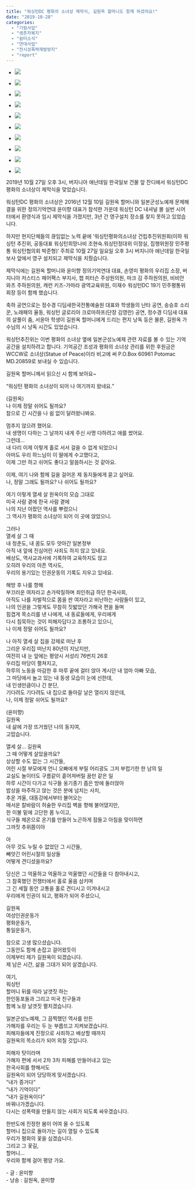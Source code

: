 ```yaml
---
title: "워싱턴DC 평화의 소녀상 제막식, 길원옥 할머니도 함께 하셨어요!"
date: "2019-10-28"
categories: 
  - "기림사업"
  - "생존자복지"
  - "쉼터소식"
  - "연대사업"
  - "전시성폭력재발방지"
  - "report"
---
```


- ![](http://womenandwar.net/kr/wp-content/uploads/2019/10/191027-제막식-길원옥-할머니-참석-1-1024x768.jpg)
    
- ![](http://womenandwar.net/kr/wp-content/uploads/2019/10/191027-제막식-길원옥-할머니-참석-2-1024x768.jpg)
    
- ![](http://womenandwar.net/kr/wp-content/uploads/2019/10/191027-제막식-길원옥-할머니-참석-3-1024x768.jpg)
    
- ![](http://womenandwar.net/kr/wp-content/uploads/2019/10/191027-제막식-길원옥-할머니-참석-5-1024x768.jpg)
    
- ![](http://womenandwar.net/kr/wp-content/uploads/2019/10/191027-제막식-길원옥-할머니-참석-6-1024x768.jpg)
    
- ![](http://womenandwar.net/kr/wp-content/uploads/2019/10/191027-제막식-길원옥-할머니-참석-9-768x1024.jpg)
    
- ![](http://womenandwar.net/kr/wp-content/uploads/2019/10/191027-제막식-길원옥-할머니-참석-10-1024x768.jpg)
    
- ![](http://womenandwar.net/kr/wp-content/uploads/2019/10/191027-제막식-길원옥-할머니-참석-12-1024x768.jpg)
    
- ![](http://womenandwar.net/kr/wp-content/uploads/2019/10/191027-제막식-길원옥-할머니-참석-13-1024x576.jpg)
    
- ![](http://womenandwar.net/kr/wp-content/uploads/2019/10/191027-제막식-길원옥-할머니-참석-15-1024x768.jpg)
    

2019년 10월 27일 오후 3시, 버지니아 애난데일 한국일보 건물 앞 잔디에서 워싱턴DC 평화의 소녀상이 제막식을 맞았습니다.

워싱턴DC 평화의 소녀상은 2016년 12월 10일 길원옥 할머니와 일본군성노예제 문제해결을 위한 정의기억연대 윤미향 대표가 참석한 가운데 워싱턴 DC 내셔널 몰 실번 시어터에서 환영식과 임시 제막식을 가졌지만, 3년 간 영구설치 장소를 찾지 못하고 있었습니다.

하지만 현지단체들의 끊임없는 노력 끝에 '워싱턴평화의소녀상 건립추진위원회(이하 워싱턴 추진위, 공동대표 워싱턴희망나비 조현숙.워싱턴정대위 이정실, 집행위원장 민주평통 워싱턴협의회 박준형)‘ 주최로 10월 27일 일요일 오후 3시 버지니아 애난데일 한국일보사 앞에서 영구 설치되고 제막식을 치뤘습니다.

제막식에는 길원옥 할머니와 윤미향 정의기억연대 대표, 손영미 평화의 우리집 소장, 버지니아 저스티스 페어팩스 부지사, 챕 피터슨 주상원의원, 마크 김 주하원의원, 비비안 와츠 주하원의원, 캐런 키즈-가마라 광역교육위원, 이재수 워싱턴DC 19기 민주평통위 회장 등이 함께 했습니다.  

축하 공연으로는 정수경 디딤새한국전통예술원 대표와 학생들의 난타 공연, 송승호 소리꾼, 노래패의 율동, 워싱턴 글로리아 크로마하프(단장 김영란) 공연, 정수경 디딤새 대표의 살풀이 춤, 서윤아 학생이 길원옥 할머니에게 드리는 편지 낭독 등은 물론, 길원옥 가수님의 시 낭독 시간도 있었습니다.

워싱턴추진위는 이번 평화의 소녀상 옆에 일본군성노예제 관련 자료를 볼 수 있는 기억 공간을 설치하려고 합니다. 기억공간 조성과 평화의 소녀상 관리를 위한 후원금은 WCCW로 소녀상(Statue of Peace)이라 비고에 써 P.O.Box 60961 Potomac MD.20859로 보내실 수 있습니다.  

길원옥 할머니께서 읽으신 시 함께 보아요~

“워싱턴 평화의 소녀상이 되어 나 여기까지 왔네요.”

(길원옥)  
나 이제 정말 쉬어도 될까요?  
참으로 긴 시간을 나 쉼 없이 달려왔나봐요.

멈추지 않으려 했어요.  
내 생명이 다하는 그 날까지 내게 주신 사명 다하려고 애를 썼어요.  
그런데...  
내 다리 이제 이렇게 홀로 서서 걸을 수 없게 되었으니  
아마도 우리 하느님이 이 딸에게 수고했다고,  
이제 그만 하고 쉬어도 좋다고 말씀하시는 것 같아요.

이제, 여기 나와 함께 길을 걸어온 제 동지들에게 묻고 싶어요.  
나, 정말 그래도 될까요? 나 쉬어도 될까요?

여기 이렇게 열세 살 원옥이의 모습 그대로  
미국 사람 곁에 한국 사람 곁에  
나의 지난 아팠던 역사를 뿌렸으니  
그 역사가 평화의 소녀상이 되어 이 곳에 앉았으니.

그러나  
열세 살 그 때  
내 청춘도, 내 꿈도 모두 앗아간 일본정부  
아직 내 앞에 진심어린 사죄도 하지 않고 있네요.  
배상도, 역사교과서에 기록하여 교육하지도 않고  
오히려 우리의 아픈 역사도,  
우리의 용기있는 인권운동의 기록도 지우고 있네요.

해방 후 나를 향해  
부끄러운 여자라고 손가락질하며 죄인취급 하던 한국사회,  
아직도 나를 자발적으로 몸을 판 여자라고 비난하는 사람들이 있고,  
나의 인권을 그렇게도 무참히 짓밟았던 가해국 편을 들며  
힘겹게 목소리를 낸 나에게, 내 동료들에게, 우리에게  
다시 침묵하는 것이 피해자답다고 조롱하고 있으니,  
나 이제 정말 쉬어도 될까요?

나 아직 열세 살 집을 강제로 떠난 후  
그리운 우리집 떠난지 80년이 지났지만,  
여전히 내 눈 앞에는 평양시 서성리 76번지 26호  
우리집 마당이 펼쳐지고,  
하루의 노동을 마감한 후 마루 끝에 걸터 앉아 계시던 내 엄마 아빠 모습,  
그 마당에서 놀고 있는 내 동생 모습이 눈에 선한데,  
내 인생만큼이나 긴 분단,  
기다려도 기다려도 내 집으로 돌아갈 날은 열리지 않은데,  
나, 이제 정말 쉬어도 될까요?

(윤미향)  
길원옥  
내 삶에 가장 뜨거웠던 나의 동지여,  
고맙습니다.

열세 살... 길원옥  
그 때 어떻게 살았을까요?  
상상할 수도 없는 그 시간들,  
어린 시절 부모에게 언니 오빠에게 부릴 어리광도 그저 부럽기한 한 남의 일  
교실도 놀이터도 구름같이 흩어져버릴 꿈만 같은 일  
하루 시간이 다가고 식구들 옹기종기 좁은 방에 둘러앉아  
밥상을 마주하고 앉는 것은 분에 넘치는 사치,  
추운 겨울, 대동강에서부터 불어오는  
매서운 칼바람이 허술한 우리집 벽을 향해 불어댔지만,  
한 이불 밑에 고단한 몸 누이고,  
식구들 체온으로 온기를 만들어 노곤하게 잠들고 아침을 맞이하면  
그까짓 추위쯤이야

아  
아무 것도 누릴 수 없었던 그 시간들,  
빼앗긴 어린시절의 일상들  
어떻게 견디셨을까요?

당신은 그 억울하고 억울하고 억울했던 시간들을 다 참아내시고,  
그 참혹했던 전쟁터에서 홀로 울음 삼키며  
그 긴 세월 동안 고통을 홀로 견디시고 이겨내시고  
우리에게 인권이 되고, 평화가 되어 주셨으니,

길원옥  
여성인권운동가  
평화운동가,  
통일운동가,

참으로 고생 많으셨습니다.  
그동안도 함께 손잡고 걸어왔듯이  
이제부터 제가 길원옥이 되겠습니다.  
제 남은 시간, 삶을 그대가 되어 살겠습니다.

여기,  
워싱턴  
할머니 뒤를 따라 날갯짓 하는  
한인동포들과 그리고 미국 친구들과  
함께 노랑 날갯짓 펼치겠습니다.

일본군성노예제, 그 끔찍했던 역사를 만든  
가해자를 우리는 두 눈 부릅뜨고 지켜보겠습니다.  
피해자들에게 진정으로 사죄하고 배상할 때까지  
길원옥의 목소리가 되어 외칠 것입니다.

피해자 탓이라며  
가해자 편에 서서 2차 3차 피해를 만들어내고 있는  
한국사회를 향해서도  
길원옥이 되어 당당하게 맞서겠습니다.  
“내가 증거다”  
“내가 기억이다”  
“내가 길원옥이다”  
바꿔나가겠습니다.  
다시는 성폭력을 만들지 않는 사회가 되도록 싸우겠습니다.

한반도에 진정한 봄이 어여 올 수 있도록  
할머니 집으로 돌아가는 길이 열릴 수 있도록  
우리가 평화의 꽃을 심겠습니다.  
그리고 그 꽃길,  
할머니...  
우리와 함께 걸어 평양 가요.

\- 글 : 윤미향  
\- 낭송 : 길원옥, 윤미향
